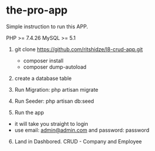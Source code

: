 # the-pro-app

Simple instruction to run this APP.

PHP   >= 7.4.26
MySQL >= 5.1

1. git clone https://github.com/ritshidze/l8-crud-app.git

   - composer install
   - composer dump-autoload

2. create a database table 

3. Run Migration: php artisan migrate 
4. Run Seeder: php artisan db:seed
5. Run the app

  - it will take you straight to login
  - use email: admin@admin.com and password: password

6. Land in Dashbored. CRUD - Company and Employee
